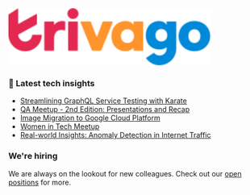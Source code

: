 <img src="/images/logo-trivago.svg" width="80%" alt="trivago logo">

### 📝 Latest tech insights

<!-- BLOG-POST-LIST:START -->
- [Streamlining GraphQL Service Testing with Karate](https://tech.trivago.com/post/2024-07-08-streamlining-graphql-service-testing-with-karate/)
- [QA Meetup - 2nd Edition: Presentations and Recap](https://tech.trivago.com/post/2024-05-21-qa-meetup-2nd-edition-presentations-and-recap/)
- [Image Migration to Google Cloud Platform](https://tech.trivago.com/post/2024-05-14-image-migration-to-gcp/)
- [Women in Tech Meetup](https://tech.trivago.com/post/2024-03-27-women-in-tech-meetup/)
- [Real-world Insights: Anomaly Detection in Internet Traffic](https://tech.trivago.com/post/2024-02-13-real-world-insights-anomaly-detection-in-internet-traffic/)
<!-- BLOG-POST-LIST:END -->

### We're hiring

We are always on the lookout for new colleagues.
Check out our [open positions](https://company.trivago.com/open-positions/?gh_src=5d4685202) for more.

<!--

**Here are some ideas to get you started:**

🙋‍♀️ A short introduction - what is your organization all about?
🌈 Contribution guidelines - how can the community get involved?
👩‍💻 Useful resources - where can the community find your docs? Is there anything else the community should know?
🍿 Fun facts - what does your team eat for breakfast?
🧙 Remember, you can do mighty things with the power of [Markdown](https://guides.github.com/features/mastering-markdown/)
-->
